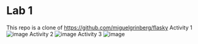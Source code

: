 # Lab 1
This repo is a clone of https://github.com/miguelgrinberg/flasky
Activity 1
![image](https://github.com/avaj4/ECE444-F2023-Lab1/assets/53788244/06d297c4-d884-4a41-a79e-562b90cf78a5)
Activity 2
![image](https://github.com/avaj4/ECE444-F2023-Lab1/assets/53788244/7497f6a0-f85f-4507-b5b9-6d0a0a73de2b)
Activity 3
![image](https://github.com/avaj4/ECE444-F2023-Lab1/assets/53788244/5952d47d-482c-423d-a73c-f1d3bd573839)


